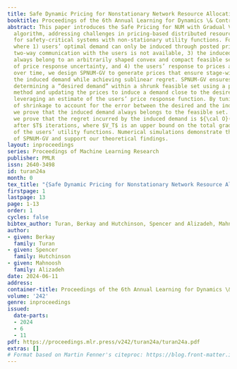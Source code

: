 ```yaml
---
title: Safe Dynamic Pricing for Nonstationary Network Resource Allocation
booktitle: Proceedings of the 6th Annual Learning for Dynamics \& Control Conference
abstract: This paper introduces the Safe Pricing for NUM with Gradual Variations (SPNUM-GV)
  algorithm, addressing challenges in pricing-based distributed resource allocation
  for safety-critical systems with non-stationary utility functions. Focusing on domains
  where 1) users’ optimal demand can only be induced through posted prices, 2) real-time
  two-way communication with the users is not available, 3) the induced demand must
  always belong to an arbitrarily shaped convex and compact feasible set in spite
  of price response uncertainty, and 4) the users’ response to prices are evolving
  over time, we design SPNUM-GV to generate prices that ensure stage-wise safety of
  the induced demand while achieving sublinear regret. SPNUM-GV ensures safety by
  determining a “desired demand” within a shrunk feasible set using a projected gradient
  method and updating the prices to induce a demand close to the desired demand by
  leveraging an estimate of the users’ price response function. By tuning the amount
  of shrinkage to account for the error between the desired and the induced demand,
  we prove that the induced demand always belongs to the feasible set. In addition,
  we prove that the regret incurred by the induced demand is ${\cal O}(\sqrt{T(1+V_T)})$
  after $T$ iterations, where $V_T$ is an upper bound on the total gradual variations
  of the users’ utility functions. Numerical simulations demonstrate the efficacy
  of SPNUM-GV and support our theoretical findings.
layout: inproceedings
series: Proceedings of Machine Learning Research
publisher: PMLR
issn: 2640-3498
id: turan24a
month: 0
tex_title: "{Safe Dynamic Pricing for Nonstationary Network Resource Allocation}"
firstpage: 1
lastpage: 13
page: 1-13
order: 1
cycles: false
bibtex_author: Turan, Berkay and Hutchinson, Spencer and Alizadeh, Mahnoosh
author:
- given: Berkay
  family: Turan
- given: Spencer
  family: Hutchinson
- given: Mahnoosh
  family: Alizadeh
date: 2024-06-11
address:
container-title: Proceedings of the 6th Annual Learning for Dynamics \& Control Conference
volume: '242'
genre: inproceedings
issued:
  date-parts:
  - 2024
  - 6
  - 11
pdf: https://proceedings.mlr.press/v242/turan24a/turan24a.pdf
extras: []
# Format based on Martin Fenner's citeproc: https://blog.front-matter.io/posts/citeproc-yaml-for-bibliographies/
---
```


